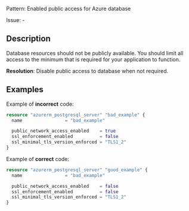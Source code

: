 Pattern: Enabled public access for Azure database

Issue: -

## Description

Database resources should not be publicly available. You should limit all access to the minimum that is required for your application to function.

**Resolution**: Disable public access to database when not required.

## Examples

Example of **incorrect** code:

```terraform
resource "azurerm_postgresql_server" "bad_example" {
  name                = "bad_example"

  public_network_access_enabled    = true
  ssl_enforcement_enabled          = false
  ssl_minimal_tls_version_enforced = "TLS1_2"
}
```

Example of **correct** code:

```terraform
resource "azurerm_postgresql_server" "good_example" {
  name                = "bad_example"

  public_network_access_enabled    = false
  ssl_enforcement_enabled          = false
  ssl_minimal_tls_version_enforced = "TLS1_2"
}
```